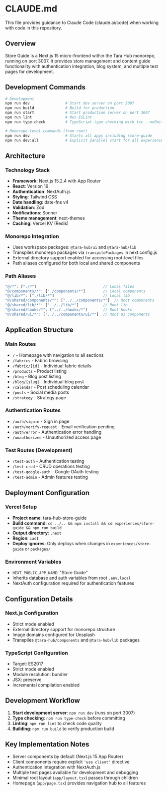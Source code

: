 # CLAUDE.md

This file provides guidance to Claude Code (claude.ai/code) when working with code in this repository.

## Overview

Store Guide is a Next.js 15 micro-frontend within the Tara Hub monorepo, running on port 3007. It provides store management and content guide functionality with authentication integration, blog system, and multiple test pages for development.

## Development Commands

```bash
# Development
npm run dev                # Start dev server on port 3007
npm run build              # Build for production
npm run start              # Start production server on port 3007
npm run lint               # Run ESLint
npm run type-check         # TypeScript type checking with tsc --noEmit

# Monorepo-level commands (from root)
npm run dev                # Starts all apps including store-guide
npm run dev:all            # Explicit parallel start for all experiences
```

## Architecture

### Technology Stack
- **Framework**: Next.js 15.2.4 with App Router
- **React**: Version 19
- **Authentication**: NextAuth.js
- **Styling**: Tailwind CSS
- **Date handling**: date-fns v4
- **Validation**: Zod
- **Notifications**: Sonner
- **Theme management**: next-themes
- **Caching**: Vercel KV (Redis)

### Monorepo Integration
- Uses workspace packages: `@tara-hub/ui` and `@tara-hub/lib`
- Transpiles monorepo packages via `transpilePackages` in next.config.js
- External directory support enabled for accessing root-level files
- Path aliases configured for both local and shared components

### Path Aliases
```typescript
"@/*": ["./*"]                              // Local files
"@/components/*": ["./components/*"]        // Local components
"@/lib/*": ["./lib/*"]                      // Local lib
"@/shared/components/*": ["../../components/*"]  // Root components
"@/shared/lib/*": ["../../lib/*"]           // Root lib
"@/shared/hooks/*": ["../../hooks/*"]       // Root hooks
"@/shared/ui/*": ["../../components/ui/*"]  // Root UI components
```

## Application Structure

### Main Routes
- `/` - Homepage with navigation to all sections
- `/fabrics` - Fabric browsing
- `/fabric/[id]` - Individual fabric details
- `/products` - Product listing
- `/blog` - Blog post listing
- `/blog/[slug]` - Individual blog post
- `/calendar` - Post scheduling calendar
- `/posts` - Social media posts
- `/strategy` - Strategy page

### Authentication Routes
- `/auth/signin` - Sign in page
- `/auth/verify-request` - Email verification pending
- `/auth/error` - Authentication error handling
- `/unauthorized` - Unauthorized access page

### Test Routes (Development)
- `/test-auth` - Authentication testing
- `/test-crud` - CRUD operations testing
- `/test-google-auth` - Google OAuth testing
- `/test-admin` - Admin features testing

## Deployment Configuration

### Vercel Setup
- **Project name**: tara-hub-store-guide
- **Build command**: `cd ../.. && npm install && cd experiences/store-guide && npm run build`
- **Output directory**: `.next`
- **Region**: `iad1`
- **Deploy ignores**: Only deploys when changes in `experiences/store-guide` or `packages/`

### Environment Variables
- `NEXT_PUBLIC_APP_NAME`: "Store Guide"
- Inherits database and auth variables from root `.env.local`
- NextAuth configuration required for authentication features

## Configuration Details

### Next.js Configuration
- Strict mode enabled
- External directory support for monorepo structure
- Image domains configured for Unsplash
- Transpiles `@tara-hub/components` and `@tara-hub/lib` packages

### TypeScript Configuration
- Target: ES2017
- Strict mode enabled
- Module resolution: bundler
- JSX: preserve
- Incremental compilation enabled

## Development Workflow

1. **Start development server**: `npm run dev` (runs on port 3007)
2. **Type checking**: `npm run type-check` before committing
3. **Linting**: `npm run lint` to check code quality
4. **Building**: `npm run build` to verify production build

## Key Implementation Notes

- Server components by default (Next.js 15 App Router)
- Client components require explicit `'use client'` directive
- Authentication integration with NextAuth.js
- Multiple test pages available for development and debugging
- Minimal root layout (`app/layout.tsx`) passes through children
- Homepage (`app/page.tsx`) provides navigation hub to all features